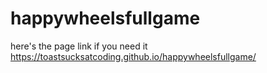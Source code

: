 # happywheelsfullgame
here's the page link if you need it 
https://toastsucksatcoding.github.io/happywheelsfullgame/
